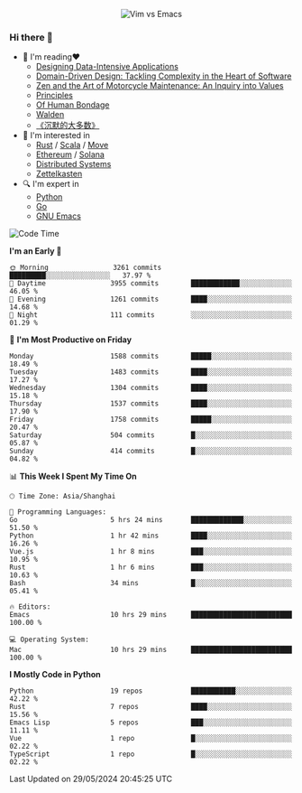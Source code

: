 <p align="center">
    <img src="https://gist.githubusercontent.com/coldnight/e696baffb094e71c96cb302118878eae/raw/40ea5053a6f66cc65f90f437e4173497da225958/banner.gif" alt="Vim vs Emacs" />
</p>

### Hi there 👋

- 📖 I'm reading❤️
    + [Designing Data-Intensive Applications](https://www.oreilly.com/library/view/designing-data-intensive-applications/9781491903063/)
    + [Domain-Driven Design: Tackling Complexity in the Heart of Software](https://www.dddcommunity.org/book/evans_2003/)
    + [Zen and the Art of Motorcycle Maintenance: An Inquiry into Values](https://en.wikipedia.org/wiki/Zen_and_the_Art_of_Motorcycle_Maintenance)
    + [Principles](https://www.principles.com/)
    + [Of Human Bondage](https://en.wikipedia.org/wiki/Of_Human_Bondage)
    + [Walden](https://en.wikipedia.org/wiki/Walden)
    + [《沉默的大多数》](https://en.wikipedia.org/wiki/Silent_majority)
- 🌱 I'm interested in
    + [Rust](https://www.rust-lang.org/) / [Scala](https://www.scala-lang.org/) / [Move](https://github.com/move-language/move/)
    + [Ethereum](https://ethereum.org/en/) / [Solana](https://solana.com/)
	+ [Distributed Systems](https://www.linuxzen.com/notes/topics/20200320174417_%E5%88%86%E5%B8%83%E5%BC%8F/)
	+ [Zettelkasten](https://www.linuxzen.com/notes/notes/20220120080920-slip_box/)
- 🔍 I'm expert in
    + [Python](https://www.python.org/)
    + [Go](https://go.dev/)
    + [GNU Emacs](https://www.gnu.org/software/emacs/)

<!--START_SECTION:waka-->
![Code Time](http://img.shields.io/badge/Code%20Time-2%2C896%20hrs%2041%20mins-blue)

**I'm an Early 🐤** 

```text
🌞 Morning                3261 commits        █████████░░░░░░░░░░░░░░░░   37.97 % 
🌆 Daytime                3955 commits        ████████████░░░░░░░░░░░░░   46.05 % 
🌃 Evening                1261 commits        ████░░░░░░░░░░░░░░░░░░░░░   14.68 % 
🌙 Night                  111 commits         ░░░░░░░░░░░░░░░░░░░░░░░░░   01.29 % 
```
📅 **I'm Most Productive on Friday** 

```text
Monday                   1588 commits        █████░░░░░░░░░░░░░░░░░░░░   18.49 % 
Tuesday                  1483 commits        ████░░░░░░░░░░░░░░░░░░░░░   17.27 % 
Wednesday                1304 commits        ████░░░░░░░░░░░░░░░░░░░░░   15.18 % 
Thursday                 1537 commits        ████░░░░░░░░░░░░░░░░░░░░░   17.90 % 
Friday                   1758 commits        █████░░░░░░░░░░░░░░░░░░░░   20.47 % 
Saturday                 504 commits         █░░░░░░░░░░░░░░░░░░░░░░░░   05.87 % 
Sunday                   414 commits         █░░░░░░░░░░░░░░░░░░░░░░░░   04.82 % 
```


📊 **This Week I Spent My Time On** 

```text
🕑︎ Time Zone: Asia/Shanghai

💬 Programming Languages: 
Go                       5 hrs 24 mins       █████████████░░░░░░░░░░░░   51.50 % 
Python                   1 hr 42 mins        ████░░░░░░░░░░░░░░░░░░░░░   16.26 % 
Vue.js                   1 hr 8 mins         ███░░░░░░░░░░░░░░░░░░░░░░   10.95 % 
Rust                     1 hr 6 mins         ███░░░░░░░░░░░░░░░░░░░░░░   10.63 % 
Bash                     34 mins             █░░░░░░░░░░░░░░░░░░░░░░░░   05.41 % 

🔥 Editors: 
Emacs                    10 hrs 29 mins      █████████████████████████   100.00 % 

💻 Operating System: 
Mac                      10 hrs 29 mins      █████████████████████████   100.00 % 
```

**I Mostly Code in Python** 

```text
Python                   19 repos            ███████████░░░░░░░░░░░░░░   42.22 % 
Rust                     7 repos             ████░░░░░░░░░░░░░░░░░░░░░   15.56 % 
Emacs Lisp               5 repos             ███░░░░░░░░░░░░░░░░░░░░░░   11.11 % 
Vue                      1 repo              █░░░░░░░░░░░░░░░░░░░░░░░░   02.22 % 
TypeScript               1 repo              █░░░░░░░░░░░░░░░░░░░░░░░░   02.22 % 
```




 Last Updated on 29/05/2024 20:45:25 UTC
<!--END_SECTION:waka-->
